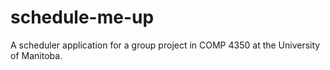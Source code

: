 # schedule-me-up
A scheduler application for a group project in COMP 4350 at the University of Manitoba.
